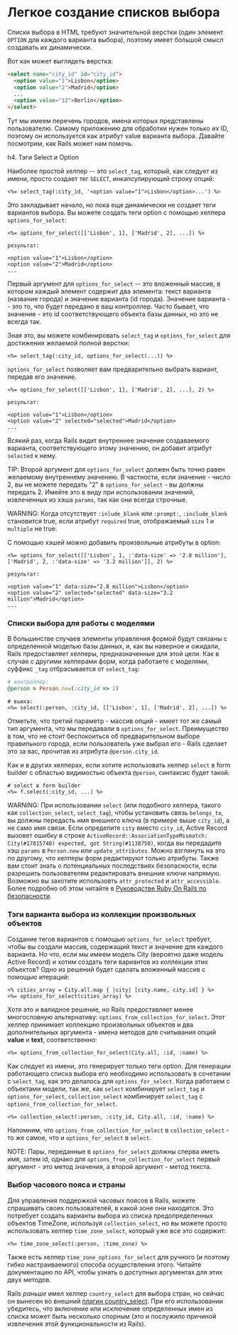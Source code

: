 # Легкое создание списков выбора

Списки выбора в HTML требуют значительной верстки (один элемент `OPTION` для каждого варианта выбора), поэтому имеет большой смысл создавать их динамически.

Вот как может выглядеть верстка:

```html
<select name="city_id" id="city_id">
  <option value="1">Lisbon</option>
  <option value="2">Madrid</option>
  ...
  <option value="12">Berlin</option>
</select>
```

Тут мы имеем перечень городов, имена которых представлены пользователю. Самому приложению для обработки нужен только их ID, поэтому он используется как атрибут value варианта выбора. Давайте посмотрим, как Rails может нам помочь.

h4. Тэги Select и Option

Наиболее простой хелпер -- это `select_tag`, который, как следует из имени, просто создает тег `SELECT`, инкапсулирующий строку опций:

```erb
<%= select_tag(:city_id, '<option value="1">Lisbon</option>...') %>
```

Это закладывает начало, но пока еще динамически не создает теги вариантов выбора. Вы можете создать теги option с помощью хелпера `options_for_select`:

```html+erb
<%= options_for_select([['Lisbon', 1], ['Madrid', 2], ...]) %>

результат:

<option value="1">Lisbon</option>
<option value="2">Madrid</option>
...
```

Первый аргумент для `options_for_select` -- это вложенный массив, в котором каждый элемент содержит два элемента: текст варианта (название города) и значение варианта (id города). Значение варианта -- это то, что будет передано в ваш контроллер. Часто бывает, что значение - это id соответствующего объекта базы данных, но это не всегда так.

Зная это, вы можете комбинировать `select_tag` и `options_for_select` для достижения желаемой полной верстки:

```erb
<%= select_tag(:city_id, options_for_select(...)) %>
```

`options_for_select` позволяет вам предварительно выбрать вариант, передав его значение.

```html+erb
<%= options_for_select([['Lisbon', 1], ['Madrid', 2], ...], 2) %>

результат:

<option value="1">Lisbon</option>
<option value="2" selected="selected">Madrid</option>
...
```

Всякий раз, когда Rails видит внутреннее значение создаваемого варианта, соответствующего этому значению, он добавит атрибут `selected` к нему.

TIP: Второй аргумент для `options_for_select` должен быть точно равен желаемому внутреннему значению. В частности, если значение - число 2, вы не можете передать "2" в `options_for_select` - вы должны передать 2. Имейте это в виду при использовании значений, извлеченных из хэша `params`, так как они всегда строчные.

WARNING: Когда отсутствует `:inlude_blank` или `:prompt:`, `:include_blank` становится true, если атрибут `required` true, отображаемый `size` 1 и `multiple` не true.

С помощью хэшей можно добавить произвольные атрибуты в option:

```html+erb
<%= options_for_select([['Lisbon', 1, :'data-size' => '2.8 million'], ['Madrid', 2, :'data-size' => '3.2 million']], 2) %>

результат:

<option value="1" data-size="2.8 million">Lisbon</option>
<option value="2" selected="selected" data-size="3.2 million">Madrid</option>
...
```

### Списки выбора для работы с моделями

В большинстве случаев элементы управления формой будут связаны с определенной моделью базы данных, и, как вы наверное и ожидали, Rails предоставляет хелперы, предназначенные для этой цели. Как в случае с другими хелперами форм, когда работаете с моделями, суффикс `_tag` отбрасывается от `select_tag`:

```ruby
# контроллер:
@person = Person.new(:city_id => 2)
```

```erb
# вьюха:
<%= select(:person, :city_id, [['Lisbon', 1], ['Madrid', 2], ...]) %>
```

Отметьте, что третий параметр - массив опций - имеет тот же самый тип аргумента, что мы передавали в `options_for_select`. Преимущество в том, что не стоит беспокоиться об предварительном выборе правильного города, если пользователь уже выбрал его - Rails сделает это за вас, прочитав из атрибута `@person.city_id`.

Как и в других хелперах, если хотите использовать хелпер `select` в form builder с областью видимостью объекта `@person`, синтаксис будет такой:

```erb
# select в form builder
<%= f.select(:city_id, ...) %>
```

WARNING: При использовании `select` (или подобного хелпера, такого как `collection_select`, `select_tag`), чтобы установить связь `belongs_to`, вы должны передасть имя внешнего ключа (в примере выше `city_id`), а не само имя связи. Если определите `city` вместо `city_id`, Active Record вызовет ошибку в строке `ActiveRecord::AssociationTypeMismatch: City(#17815740) expected, got String(#1138750)`, когда вы передадите хэш `params` в `Person.new` или `update_attributes`. Можно взглянуть на это по другому, что хелперы форм редактируют только атрибуты. Также вам стоит знать о потенциальных последствиях безопасности, если разрешить пользователям редактировать внешние ключи напрямую. Возможно вы захотите использовть `attr_protected` и `attr_accessible`. Более подробно об этом читайте в [Руководстве Ruby On Rails по безопасности](/ruby-on-rails-security-guide/mass-assignment).

### Тэги варианта выбора из коллекции произвольных объектов

Создание тегов вариантов с помощью `options_for_select` требует, чтобы вы создали массив, содержащий текст и значение для каждого варианта. Но что, если мы имеем модель City (вероятно даже модель Active Record) и хотим создать теги вариантов из коллекции этих объектов? Одно из решений будет сделать вложенный массив с помощью итераций:

```erb
<% cities_array = City.all.map { |city| [city.name, city.id] } %>
<%= options_for_select(cities_array) %>
```

Хотя это и валидное решение, но Rails предоставляет менее многословную альтернативу: `options_from_collection_for_select`. Этот хелпер принимает коллекцию произвольных объектов и два дополнительных аргумента - имена методов для считывания опций **value** и **text**, соответственно:

```erb
<%= options_from_collection_for_select(City.all, :id, :name) %>
```

Как следует из имени, это генерирует только теги option. Для генерации работающего списка выбора его необходимо использовать в сочетании с `select_tag`, как это делалось для `options_for_select`. Когда работаем с объектами модели, так же, как `select` комбинирует `select_tag` и `options_for_select`, `collection_select` комбинирует `select_tag` с `options_from_collection_for_select`.

```erb
<%= collection_select(:person, :city_id, City.all, :id, :name) %>
```

Напомним, что `options_from_collection_for_select` в `collection_select` - то же самое, что и `options_for_select` в `select`.

NOTE: Пары, переданные в `options_for_select` должны сперва иметь имя, затем id, однако для `options_from_collection_for_select` первый аргумент - это метод значения, а второй аргумент - метод текста.

### Выбор часового пояса и страны

Для управления поддержкой часовых поясов в Rails, можете спрашивать своих пользователей, в какой зоне они находятся. Это потребует создать варианты выбора из списка предопределенных объектов TimeZone, используя `collection_select`, но вы можете просто использовать хелпер `time_zone_select`, который уже все это содержит:

```erb
<%= time_zone_select(:person, :time_zone) %>
```

Также есть хелпер `time_zone_options_for_select` для ручного (и поэтому гибко настраиваемого) способа осуществления этого. Читайте документацию по API, чтобы узнать о доступных аргументах для этих двух методов.

Rails _раньше_ имел хелпер `country_select` для выбора стран, но сейчас он вынесен во внешний [плагин country_select](http://github.com/rails/country_select/tree/master). При его использовании убедитесь, что включение или исключение определенных имен из списка может быть несколько спорным (это и послужило причиной извлечения этой функциональности из Rails).
